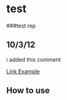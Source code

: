 test
====

###test rep

10/3/12
-------
i added this comment

<a href="#">Link Example</a>


How to use
----------

<script>
	$(document).ready(function() {
		$('.fancybox').fancybox();
	});
</script>

<head>
	<script type="text/javascript" src="http://ajax.googleapis.com/ajax/libs/jquery/1.7/jquery.min.js"></script>
	<link rel="stylesheet" href="/fancybox/jquery.fancybox.css" type="text/css" media="screen" />
	<script type="text/javascript" src="/fancybox/jquery.fancybox.pack.js"></script>
</head>